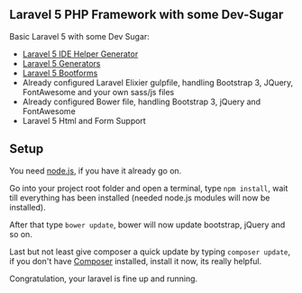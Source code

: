 ## Laravel 5 PHP Framework with some Dev-Sugar

Basic Laravel 5 with some Dev Sugar:
* [Laravel 5 IDE Helper Generator](https://github.com/barryvdh/laravel-ide-helper)
* [Laravel 5 Generators](https://github.com/laracasts/Laravel-5-Generators-Extended)
* [Laravel 5 Bootforms](https://github.com/adamwathan/bootforms)
* Already configured Laravel Elixier gulpfile, handling Bootstrap 3, JQuery, FontAwesome and your own sass/js files
* Already configured Bower file, handling Bootstrap 3, jQuery and FontAwesome
* Laravel 5 Html and Form Support

## Setup

You need [node.js](https://nodejs.org/), if you have it already go on.

Go into your project root folder and open a terminal, type `npm install`, wait till everything has been installed (needed node.js modules will now be installed).

After that type `bower update`, bower will now update bootstrap, jQuery and so on.

Last but not least give composer a quick update by typing `composer update`, if you don't have [Composer](https://getcomposer.org/) installed, install it now, its really helpful.

Congratulation, your laravel is fine up and running.